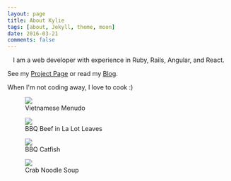 ```yaml
---
layout: page
title: About Kylie
tags: [about, Jekyll, theme, moon]
date: 2016-03-21
comments: false
---
```

    
<center>
I am a web developer with experience in Ruby, Rails, Angular, and React.
  <ul>
    <i class="devicon-ruby-plain icon-about"></i>
    <i class="devicon-rails-plain icon-about"></i>
    <i class="devicon-angularjs-plain icon-about"></i>
  </ul>
  <ul>
    <i class="devicon-postgresql-plain icon-about"></i>
    <i class="devicon-html5-plain icon-about"></i>
    <i class="devicon-git-plain icon-about"></i>
    <i class="devicon-bootstrap-plain icon-about"></i>
  </ul> 
</center>

See my [Project Page](https://kylietramle.github.io/projects) or read my [Blog](https://kylietramle.wordpress.com).

When I'm not coding away, I love to cook :)


<figure>
    <img src="{{ url }}/assets/img/phalau.jpg">
    <figcaption>Vietnamese Menudo</figcaption>
</figure>

<figure>
  <img src="{{ url }}/assets/img/bolalot.jpg">
  <figcaption>BBQ Beef in La Lot Leaves</figcaption>
</figure>

<figure>
    <img src="{{ url }}/assets/img/canuong.jpg">
    <figcaption>BBQ Catfish</figcaption>
</figure>

<figure>
    <img src="{{ url }}/assets/img/canhbun.jpg">
    <figcaption>Crab Noodle Soup</figcaption>
</figure>